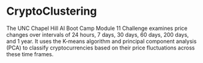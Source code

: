 # CryptoClustering

The UNC Chapel Hill AI Boot Camp Module 11 Challenge examines price changes over intervals of 24 hours, 7 days, 30 days, 60 days, 200 days, and 1 year. It uses the K-means algorithm and principal component analysis (PCA) to classify cryptocurrencies based on their price fluctuations across these time frames.
